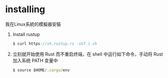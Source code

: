# installing

我在Linux系統的模擬器安裝

1. Install rustup
   ```js
   $ curl https://sh.rustup.rs -sSf | sh
   ```
2. 立刻就开始使用 Rust 而不重启终端，在 shell 中运行如下命令，手动将 Rust 加入系统 PATH 变量中
   ```js
   $ source $HOME/.cargo/env
   ```